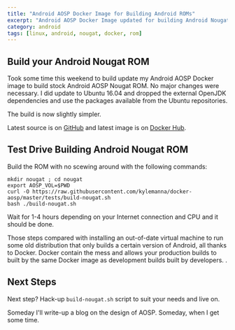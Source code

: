 ```yaml
---
title: "Android AOSP Docker Image for Building Android ROMs"
excerpt: "Android AOSP Docker Image updated for building Android Nougat ROM and now simpler then ever"
category: android
tags: [linux, android, nougat, docker, rom]
---
```


## Build your Android Nougat ROM

Took some time this weekend to build update my Android AOSP Docker image to build stock Android AOSP Nougat ROM.  No major changes were necessary.  I did update to Ubuntu 16.04 and dropped the external OpenJDK dependencies and use the packages available from the Ubuntu repositories.

The build is now slightly simpler.

Latest source is on [GitHub](https://github.com/kylemanna/docker-aosp) and latest image is on [Docker Hub](https://hub.docker.com/r/kylemanna/aosp/).

## Test Drive Building Android Nougat ROM

Build the ROM with no scewing around with the following commands:

    mkdir nougat ; cd nougat
    export AOSP_VOL=$PWD
    curl -O https://raw.githubusercontent.com/kylemanna/docker-aosp/master/tests/build-nougat.sh
    bash ./build-nougat.sh

Wait for 1-4 hours depending on your Internet connection and CPU and it should be done.

Those steps compared with installing an out-of-date virtual machine to run some old distribution that only builds a certain version of Android, all thanks to Docker.  Docker contain the mess and allows your production builds to built by the same Docker image as development builds built by developers.
.
## Next Steps

Next step?  Hack-up `build-nougat.sh` script to suit your needs and live on.

Someday I'll write-up a blog on the design of AOSP.  Someday, when I get some time.
